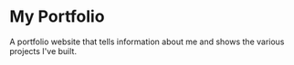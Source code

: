 # My Portfolio
A portfolio website that tells information about me and shows the various projects I've built.
